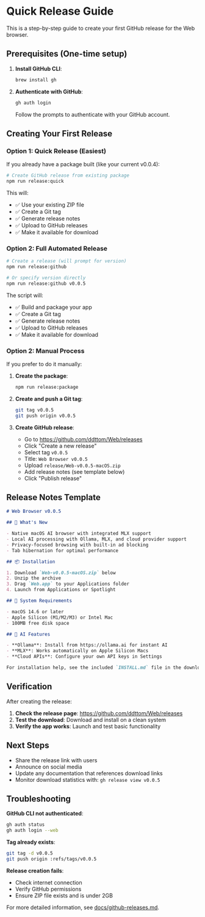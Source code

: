 # Quick Release Guide

This is a step-by-step guide to create your first GitHub release for the Web browser.

## Prerequisites (One-time setup)

1. **Install GitHub CLI**:
   ```bash
   brew install gh
   ```

2. **Authenticate with GitHub**:
   ```bash
   gh auth login
   ```
   Follow the prompts to authenticate with your GitHub account.

## Creating Your First Release

### Option 1: Quick Release (Easiest)

If you already have a package built (like your current v0.0.4):

```bash
# Create GitHub release from existing package
npm run release:quick
```

This will:
- ✅ Use your existing ZIP file
- ✅ Create a Git tag
- ✅ Generate release notes
- ✅ Upload to GitHub releases
- ✅ Make it available for download

### Option 2: Full Automated Release

```bash
# Create a release (will prompt for version)
npm run release:github

# Or specify version directly
npm run release:github v0.0.5
```

The script will:
- ✅ Build and package your app
- ✅ Create a Git tag
- ✅ Generate release notes
- ✅ Upload to GitHub releases
- ✅ Make it available for download

### Option 2: Manual Process

If you prefer to do it manually:

1. **Create the package**:
   ```bash
   npm run release:package
   ```

2. **Create and push a Git tag**:
   ```bash
   git tag v0.0.5
   git push origin v0.0.5
   ```

3. **Create GitHub release**:
   - Go to https://github.com/ddttom/Web/releases
   - Click "Create a new release"
   - Select tag `v0.0.5`
   - Title: `Web Browser v0.0.5`
   - Upload `release/Web-v0.0.5-macOS.zip`
   - Add release notes (see template below)
   - Click "Publish release"

## Release Notes Template

```markdown
# Web Browser v0.0.5

## 🚀 What's New

- Native macOS AI browser with integrated MLX support
- Local AI processing with Ollama, MLX, and cloud provider support
- Privacy-focused browsing with built-in ad blocking
- Tab hibernation for optimal performance

## 📦 Installation

1. Download `Web-v0.0.5-macOS.zip` below
2. Unzip the archive
3. Drag `Web.app` to your Applications folder
4. Launch from Applications or Spotlight

## 🔧 System Requirements

- macOS 14.6 or later
- Apple Silicon (M1/M2/M3) or Intel Mac
- 100MB free disk space

## 🤖 AI Features

- **Ollama**: Install from https://ollama.ai for instant AI
- **MLX**: Works automatically on Apple Silicon Macs
- **Cloud APIs**: Configure your own API keys in Settings

For installation help, see the included `INSTALL.md` file in the download.
```

## Verification

After creating the release:

1. **Check the release page**: https://github.com/ddttom/Web/releases
2. **Test the download**: Download and install on a clean system
3. **Verify the app works**: Launch and test basic functionality

## Next Steps

- Share the release link with users
- Announce on social media
- Update any documentation that references download links
- Monitor download statistics with: `gh release view v0.0.5`

## Troubleshooting

**GitHub CLI not authenticated**:
```bash
gh auth status
gh auth login --web
```

**Tag already exists**:
```bash
git tag -d v0.0.5
git push origin :refs/tags/v0.0.5
```

**Release creation fails**:
- Check internet connection
- Verify GitHub permissions
- Ensure ZIP file exists and is under 2GB

For more detailed information, see [docs/github-releases.md](docs/github-releases.md).